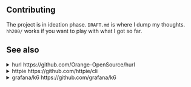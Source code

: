 ## Contributing
The project is in ideation phase. `DRAFT.md` is where I dump my thoughts. `hh200/` works if you want to play with what I got so far.

## See also

<details>
<summary>
hurl https://github.com/Orange-OpenSource/hurl
</summary>
Requests in "simple plain text format". You could invoke hurl HTTP client
binary from your favorite general purpose language to achieve, for example,
parallel test execution.
</details>

<details>
<summary>
httpie https://github.com/httpie/cli
</summary>
"Make CLI interaction with web services as human-friendly as possible".
httpie resonates with people who have worked with curl or wget and find
their flags and quote escapes unpleasant.
</details>

<details>
<summary>
grafana/k6 https://github.com/grafana/k6
</summary>
Load testing engine providing JavaScript programming interface. To fully
live the term "load testing" (say, 6-digit number of virtual users), it can
act a the runner in an orchestrated, distributed load testing grid to
generate the traffic.
</details>
